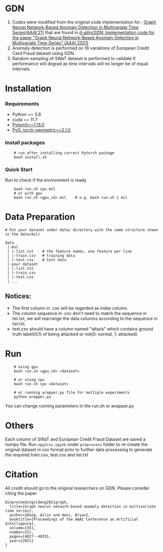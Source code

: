 # GDN

1. Codes were modified from the original code implementation for : [Graph Neural Network-Based Anomaly Detection in Multivariate Time Series(AAAI'21)](https://arxiv.org/pdf/2106.06947.pdf) that are found in [d-ailin/GDN: Implementation code for the paper "Graph Neural Network-Based Anomaly Detection in Multivariate Time Series" (AAAI 2021)](https://github.com/d-ailin/GDN)
2. Anomaly detection is performed on 16 variations of European Credit Card Fraud dataset using GDN.
3. Random sampling of SWaT dataset is performed to validate if performance will degrad as time intervals will no longer be of equal intervals.



# Installation
### Requirements
* Python >= 3.8
* cuda == 11.7
* [Pytorch==1.13.0](https://pytorch.org/)
* [PyG: torch-geometric==2.1.0](https://pytorch-geometric.readthedocs.io/en/latest/notes/installation.html)

### Install packages
```
    # run after installing correct Pytorch package
    bash install.sh
```

### Quick Start
Run to check if the environment is ready
```
    bash run.sh cpu msl
    # or with gpu
    bash run.sh <gpu_id> msl    # e.g. bash run.sh 1 msl
```

# Data Preparation
```
# Put your dataset under data/ directory with the same structure shown in the data/msl/

data
 |-msl
 | |-list.txt    # the feature names, one feature per line
 | |-train.csv   # training data
 | |-test.csv    # test data
 |-your_dataset
 | |-list.txt
 | |-train.csv
 | |-test.csv
 | ...

```

## Notices:
* The first column in .csv will be regarded as index column. 
* The column sequence in .csv don't need to match the sequence in list.txt, we will rearrange the data columns according to the sequence in list.txt.
* test.csv should have a column named "attack" which contains ground truth label(0/1) of being attacked or not(0: normal, 1: attacked)

# Run
```
    # using gpu
    bash run.sh <gpu_id> <dataset>

    # or using cpu
    bash run.sh cpu <dataset>
    
    # or running wrapper.py file for multiple experiments
    python wrapper.py
```
You can change running parameters in the run.sh or wrapper.py

# Others
Each column of SWaT and European Credit Fraud Dataset are saved a numpy file. Run `npy2csv.ipynb` under `preprocess` folder to re-create the original dataset in csv format prior to further data processing to generate the required train.csv, test.csv and list.txt


# Citation
All credit should go to the original researchers on GDN. Please consider citing the paper
```
@inproceedings{deng2021graph,
  title={Graph neural network-based anomaly detection in multivariate time series},
  author={Deng, Ailin and Hooi, Bryan},
  booktitle={Proceedings of the AAAI Conference on Artificial Intelligence},
  volume={35},
  number={5},
  pages={4027--4035},
  year={2021}
}
```

